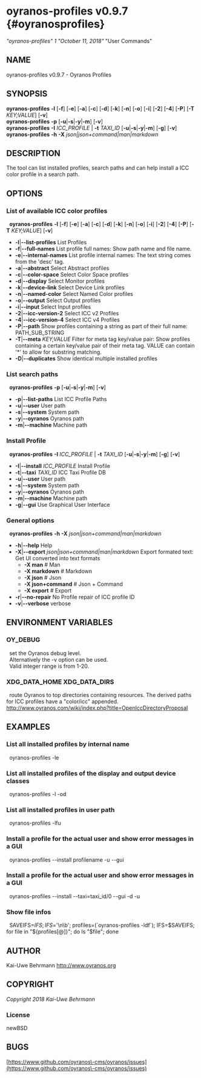 # oyranos\-profiles v0.9.7 {#oyranosprofiles}
*"oyranos\-profiles"* *1* *"October 11, 2018"* "User Commands"
## NAME
oyranos\-profiles v0.9.7 \- Oyranos Profiles
## SYNOPSIS
**oyranos\-profiles** <strong>\-l</strong> [<strong>\-f</strong>] [<strong>\-e</strong>] [<strong>\-a</strong>] [<strong>\-c</strong>] [<strong>\-d</strong>] [<strong>\-k</strong>] [<strong>\-n</strong>] [<strong>\-o</strong>] [<strong>\-i</strong>] [<strong>\-2</strong>] [<strong>\-4</strong>] [<strong>\-P</strong>] [<strong>\-T</strong> *KEY;VALUE*] [<strong>\-v</strong>]
<br />
**oyranos\-profiles** <strong>\-p</strong> [<strong>\-u</strong>|<strong>\-s</strong>|<strong>\-y</strong>|<strong>\-m</strong>] [<strong>\-v</strong>]
<br />
**oyranos\-profiles** <strong>\-I</strong> *ICC\_PROFILE* | <strong>\-t</strong> *TAXI\_ID* [<strong>\-u</strong>|<strong>\-s</strong>|<strong>\-y</strong>|<strong>\-m</strong>] [<strong>\-g</strong>] [<strong>\-v</strong>]
<br />
**oyranos\-profiles** <strong>\-h</strong> <strong>\-X</strong> *json|json+command|man|markdown*
## DESCRIPTION
The tool can list installed profiles, search paths and can help install a ICC color profile in a search path.
## OPTIONS
### List of available ICC color profiles
&nbsp;&nbsp;**oyranos\-profiles** <strong>\-l</strong> [<strong>\-f</strong>] [<strong>\-e</strong>] [<strong>\-a</strong>] [<strong>\-c</strong>] [<strong>\-d</strong>] [<strong>\-k</strong>] [<strong>\-n</strong>] [<strong>\-o</strong>] [<strong>\-i</strong>] [<strong>\-2</strong>] [<strong>\-4</strong>] [<strong>\-P</strong>] [<strong>\-T</strong> *KEY;VALUE*] [<strong>\-v</strong>]

* <strong>\-l</strong>|<strong>\-\-list\-profiles</strong>	List Profiles
* <strong>\-f</strong>|<strong>\-\-full\-names</strong>	List profile full names: Show path name and file name.
* <strong>\-e</strong>|<strong>\-\-internal\-names</strong>	List profile internal names: The text string comes from the 'desc' tag.
* <strong>\-a</strong>|<strong>\-\-abstract</strong>	Select Abstract profiles
* <strong>\-c</strong>|<strong>\-\-color\-space</strong>	Select Color Space profiles
* <strong>\-d</strong>|<strong>\-\-display</strong>	Select Monitor profiles
* <strong>\-k</strong>|<strong>\-\-device\-link</strong>	Select Device Link profiles
* <strong>\-n</strong>|<strong>\-\-named\-color</strong>	Select Named Color profiles
* <strong>\-o</strong>|<strong>\-\-output</strong>	Select Output profiles
* <strong>\-i</strong>|<strong>\-\-input</strong>	Select Input profiles
* <strong>\-2</strong>|<strong>\-\-icc\-version\-2</strong>	Select ICC v2 Profiles
* <strong>\-4</strong>|<strong>\-\-icc\-version\-4</strong>	Select ICC v4 Profiles
* <strong>\-P</strong>|<strong>\-\-path</strong>	Show profiles containing a string as part of their full name: PATH\_SUB\_STRING
* <strong>\-T</strong>|<strong>\-\-meta</strong> *KEY;VALUE*	Filter for meta tag key/value pair: Show profiles containing a certain key/value pair of their meta tag. VALUE can contain '*' to allow for substring matching.
* <strong>\-D</strong>|<strong>\-\-duplicates</strong>	Show identical multiple installed profiles

### List search paths
&nbsp;&nbsp;**oyranos\-profiles** <strong>\-p</strong> [<strong>\-u</strong>|<strong>\-s</strong>|<strong>\-y</strong>|<strong>\-m</strong>] [<strong>\-v</strong>]

* <strong>\-p</strong>|<strong>\-\-list\-paths</strong>	List ICC Profile Paths
* <strong>\-u</strong>|<strong>\-\-user</strong>	User path
* <strong>\-s</strong>|<strong>\-\-system</strong>	System path
* <strong>\-y</strong>|<strong>\-\-oyranos</strong>	Oyranos path
* <strong>\-m</strong>|<strong>\-\-machine</strong>	Machine path

### Install Profile
&nbsp;&nbsp;**oyranos\-profiles** <strong>\-I</strong> *ICC\_PROFILE* | <strong>\-t</strong> *TAXI\_ID* [<strong>\-u</strong>|<strong>\-s</strong>|<strong>\-y</strong>|<strong>\-m</strong>] [<strong>\-g</strong>] [<strong>\-v</strong>]

* <strong>\-I</strong>|<strong>\-\-install</strong> *ICC\_PROFILE*	Install Profile
* <strong>\-t</strong>|<strong>\-\-taxi</strong> *TAXI\_ID*	ICC Taxi Profile DB
* <strong>\-u</strong>|<strong>\-\-user</strong>	User path
* <strong>\-s</strong>|<strong>\-\-system</strong>	System path
* <strong>\-y</strong>|<strong>\-\-oyranos</strong>	Oyranos path
* <strong>\-m</strong>|<strong>\-\-machine</strong>	Machine path
* <strong>\-g</strong>|<strong>\-\-gui</strong>	Use Graphical User Interface

### General options
&nbsp;&nbsp;**oyranos\-profiles** <strong>\-h</strong> <strong>\-X</strong> *json|json+command|man|markdown*

* <strong>\-h</strong>|<strong>\-\-help</strong>	Help
* <strong>\-X</strong>|<strong>\-\-export</strong> *json|json+command|man|markdown*	Export formated text: Get UI converted into text formats
   * <strong>\-X man</strong>		# Man
   * <strong>\-X markdown</strong>		# Markdown
   * <strong>\-X json</strong>		# Json
   * <strong>\-X json+command</strong>		# Json + Command
   * <strong>\-X export</strong>		# Export
* <strong>\-r</strong>|<strong>\-\-no\-repair</strong>	No Profile repair of ICC profile ID
* <strong>\-v</strong>|<strong>\-\-verbose</strong>	verbose

## ENVIRONMENT VARIABLES
### OY\_DEBUG
&nbsp;&nbsp;set the Oyranos debug level.
  <br />
&nbsp;&nbsp;Alternatively the \-v option can be used.
  <br />
&nbsp;&nbsp;Valid integer range is from 1\-20.
### XDG\_DATA\_HOME XDG\_DATA\_DIRS
&nbsp;&nbsp;route Oyranos to top directories containing resources. The derived paths for ICC profiles have a "color/icc" appended. http://www.oyranos.com/wiki/index.php?title=OpenIccDirectoryProposal
## EXAMPLES
### List all installed profiles by internal name
&nbsp;&nbsp;oyranos\-profiles \-le
### List all installed profiles of the display and output device classes
&nbsp;&nbsp;oyranos\-profiles \-l \-od
### List all installed profiles in user path
&nbsp;&nbsp;oyranos\-profiles \-lfu
### Install a profile for the actual user and show error messages in a GUI
&nbsp;&nbsp;oyranos\-profiles \-\-install profilename \-u \-\-gui
### Install a profile for the actual user and show error messages in a GUI
&nbsp;&nbsp;oyranos\-profiles \-\-install \-\-taxi=taxi\_id/0 \-\-gui \-d \-u
### Show file infos
&nbsp;&nbsp;SAVEIFS=$IFS ; IFS=$'\n\b'; profiles=(\`oyranos\-profiles \-ldf\`); IFS=$SAVEIFS; for file in "${profiles[@]}"; do ls "$file"; done
## AUTHOR
Kai\-Uwe Behrmann http://www.oyranos.org
## COPYRIGHT
*Copyright 2018 Kai\-Uwe Behrmann*


### License
newBSD
## BUGS
[https://www.github.com/oyranos\-cms/oyranos/issues](https://www.github.com/oyranos\-cms/oyranos/issues)

